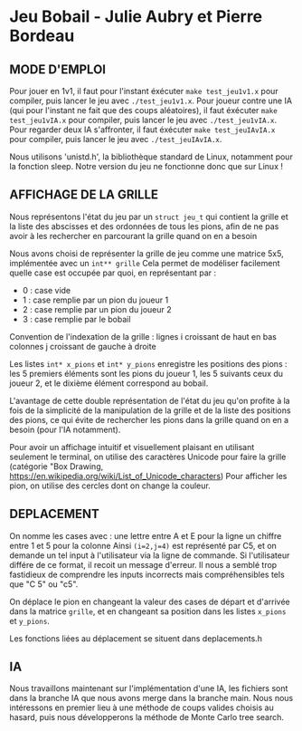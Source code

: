 # Jeu Bobail - Julie Aubry et Pierre Bordeau

## MODE D'EMPLOI

Pour jouer en 1v1, il faut pour l'instant éxécuter `make test_jeu1v1.x` pour compiler, puis lancer le jeu avec `./test_jeu1v1.x`. Pour joueur contre une IA (qui pour l'instant ne fait que des coups aléatoires), il faut éxécuter `make test_jeu1vIA.x` pour compiler, puis lancer le jeu avec `./test_jeu1vIA.x`. Pour regarder deux IA s'affronter, il faut éxécuter `make test_jeuIAvIA.x` pour compiler, puis lancer le jeu avec `./test_jeuIAvIA.x`.

Nous utilisons 'unistd.h', la bibliothèque standard de Linux, notamment pour la fonction sleep. Notre version du jeu ne fonctionne donc que sur Linux !

## AFFICHAGE DE LA GRILLE

Nous représentons l'état du jeu par un `struct jeu_t` qui contient la grille et la liste des abscisses et des ordonnées de tous les pions, afin de ne pas avoir à les rechercher en parcourant la grille quand on en a besoin

Nous avons choisi de représenter la grille de jeu comme une matrice 5x5, implémentée avec un `int** grille`
Cela permet de modéliser facilement quelle case est occupée par quoi, en représentant par : 
- 0 : case vide
- 1 : case remplie par un pion du joueur 1
- 2 : case remplie par un pion du joueur 2
- 3 : case remplie par le bobail
  
Convention de l'indexation de la grille :
lignes i croissant de haut en bas
colonnes j croissant de gauche à droite

Les listes `int* x_pions` et `int* y_pions` enregistre les positions des pions : les 5 premiers éléments sont les pions du joueur 1, les 5 suivants ceux du joueur 2, et le dixième élément correspond au bobail.
  
L'avantage de cette double représentation de l'état du jeu qu'on profite à la fois de la simplicité de la manipulation de la grille et de la liste des positions des pions, ce qui évite de rechercher les pions dans la grille quand on en a besoin (pour l'IA notamment).



Pour avoir un affichage intuitif et visuellement plaisant en utilisant seulement le terminal, on utilise des caractères Unicode pour faire la grille (catégorie "Box Drawing, https://en.wikipedia.org/wiki/List_of_Unicode_characters)
Pour afficher les pion, on utilise des cercles dont on change la couleur.

## DEPLACEMENT

On nomme les cases avec :
une lettre entre A et E pour la ligne
un chiffre entre 1 et 5 pour la colonne
Ainsi `(i=2,j=4)` est représenté par C5, et on demande un tel input à l'utilisateur via la ligne de commande. Si l'utilisateur différe de ce format, il recoit un message d'erreur. Il nous a semblé trop fastidieux de comprendre les inputs incorrects mais compréhensibles tels que "C 5" ou "c5".

On déplace le pion en changeant la valeur des cases de départ et d'arrivée dans la matrice `grille`, et en changeant sa position dans les listes `x_pions` et `y_pions`.

Les fonctions liées au déplacement se situent dans deplacements.h

## IA

Nous travaillons maintenant sur l'implémentation d'une IA, les fichiers sont dans la branche IA que nous avons merge dans la branche main. Nous nous intéressons en premier lieu à une méthode de coups valides choisis au hasard, puis nous développerons la méthode de Monte Carlo tree search.
